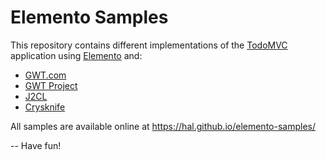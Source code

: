# Elemento Samples

This repository contains different implementations of the [TodoMVC](http://todomvc.com/) application using [Elemento](https://github.com/hal/elemento) and:

- [GWT.com](gwtcom)
- [GWT Project](gwtproject)
- [J2CL](j2cl)
- [Crysknife](crysknife)

All samples are available online at https://hal.github.io/elemento-samples/

-- Have fun!
